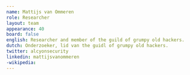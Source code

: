 ```yaml
---
name: Mattijs van Ommeren
role: Researcher
layout: team
appearance: 40
board: false
english: Researcher and member of the guild of grumpy old hackers.
dutch: Onderzoeker, lid van the guidl of grumpy old hackers.
twitter: alcyonsecurity
linkedin: mattijsvanommeren
-wikipedia: 
---
```


